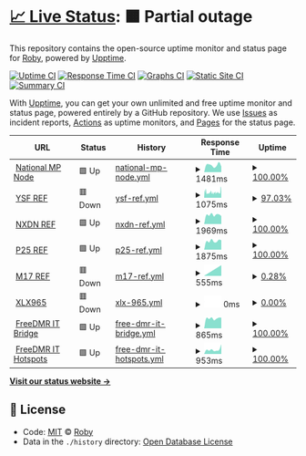# [📈 Live Status](https://uptime.hblink.it): <!--live status--> **🟧 Partial outage**

This repository contains the open-source uptime monitor and status page for [Roby](https://uptime.hblink.it), powered by [Upptime](https://github.com/upptime/upptime).

[![Uptime CI](https://github.com/koj-co/upptime/workflows/Uptime%20CI/badge.svg)](https://github.com/koj-co/upptime/actions?query=workflow%3A%22Uptime+CI%22)
[![Response Time CI](https://github.com/koj-co/upptime/workflows/Response%20Time%20CI/badge.svg)](https://github.com/koj-co/upptime/actions?query=workflow%3A%22Response+Time+CI%22)
[![Graphs CI](https://github.com/koj-co/upptime/workflows/Graphs%20CI/badge.svg)](https://github.com/koj-co/upptime/actions?query=workflow%3A%22Graphs+CI%22)
[![Static Site CI](https://github.com/koj-co/upptime/workflows/Static%20Site%20CI/badge.svg)](https://github.com/koj-co/upptime/actions?query=workflow%3A%22Static+Site+CI%22)
[![Summary CI](https://github.com/koj-co/upptime/workflows/Summary%20CI/badge.svg)](https://github.com/koj-co/upptime/actions?query=workflow%3A%22Summary+CI%22)

With [Upptime](https://upptime.js.org), you can get your own unlimited and free uptime monitor and status page, powered entirely by a GitHub repository. We use [Issues](https://github.com/picchiosat/HBLink-Uptime/issues) as incident reports, [Actions](https://github.com/picchiosat/HBLink-Uptime/actions) as uptime monitors, and [Pages](https://uptime.hblink.it) for the status page.

<!--start: status pages-->
<!-- This summary is generated by Upptime (https://github.com/upptime/upptime) -->
<!-- Do not edit this manually, your changes will be overwritten -->
<!-- prettier-ignore -->
| URL | Status | History | Response Time | Uptime |
| --- | ------ | ------- | ------------- | ------ |
| <img alt="" src="https://icons.duckduckgo.com/ip3/dashboard.hblink.it.ico" height="13"> [National MP Node](http://dashboard.hblink.it) | 🟩 Up | [national-mp-node.yml](https://github.com/picchiosat/HBLink-Uptime/commits/HEAD/history/national-mp-node.yml) | <details><summary><img alt="Response time graph" src="./graphs/national-mp-node/response-time-week.png" height="20"> 1481ms</summary><br><a href="https://uptime.hblink.it/history/national-mp-node"><img alt="Response time 1247" src="https://img.shields.io/endpoint?url=https%3A%2F%2Fraw.githubusercontent.com%2Fpicchiosat%2FHBLink-Uptime%2FHEAD%2Fapi%2Fnational-mp-node%2Fresponse-time.json"></a><br><a href="https://uptime.hblink.it/history/national-mp-node"><img alt="24-hour response time 1207" src="https://img.shields.io/endpoint?url=https%3A%2F%2Fraw.githubusercontent.com%2Fpicchiosat%2FHBLink-Uptime%2FHEAD%2Fapi%2Fnational-mp-node%2Fresponse-time-day.json"></a><br><a href="https://uptime.hblink.it/history/national-mp-node"><img alt="7-day response time 1481" src="https://img.shields.io/endpoint?url=https%3A%2F%2Fraw.githubusercontent.com%2Fpicchiosat%2FHBLink-Uptime%2FHEAD%2Fapi%2Fnational-mp-node%2Fresponse-time-week.json"></a><br><a href="https://uptime.hblink.it/history/national-mp-node"><img alt="30-day response time 1429" src="https://img.shields.io/endpoint?url=https%3A%2F%2Fraw.githubusercontent.com%2Fpicchiosat%2FHBLink-Uptime%2FHEAD%2Fapi%2Fnational-mp-node%2Fresponse-time-month.json"></a><br><a href="https://uptime.hblink.it/history/national-mp-node"><img alt="1-year response time 1303" src="https://img.shields.io/endpoint?url=https%3A%2F%2Fraw.githubusercontent.com%2Fpicchiosat%2FHBLink-Uptime%2FHEAD%2Fapi%2Fnational-mp-node%2Fresponse-time-year.json"></a></details> | <details><summary><a href="https://uptime.hblink.it/history/national-mp-node">100.00%</a></summary><a href="https://uptime.hblink.it/history/national-mp-node"><img alt="All-time uptime 99.99%" src="https://img.shields.io/endpoint?url=https%3A%2F%2Fraw.githubusercontent.com%2Fpicchiosat%2FHBLink-Uptime%2FHEAD%2Fapi%2Fnational-mp-node%2Fuptime.json"></a><br><a href="https://uptime.hblink.it/history/national-mp-node"><img alt="24-hour uptime 100.00%" src="https://img.shields.io/endpoint?url=https%3A%2F%2Fraw.githubusercontent.com%2Fpicchiosat%2FHBLink-Uptime%2FHEAD%2Fapi%2Fnational-mp-node%2Fuptime-day.json"></a><br><a href="https://uptime.hblink.it/history/national-mp-node"><img alt="7-day uptime 100.00%" src="https://img.shields.io/endpoint?url=https%3A%2F%2Fraw.githubusercontent.com%2Fpicchiosat%2FHBLink-Uptime%2FHEAD%2Fapi%2Fnational-mp-node%2Fuptime-week.json"></a><br><a href="https://uptime.hblink.it/history/national-mp-node"><img alt="30-day uptime 100.00%" src="https://img.shields.io/endpoint?url=https%3A%2F%2Fraw.githubusercontent.com%2Fpicchiosat%2FHBLink-Uptime%2FHEAD%2Fapi%2Fnational-mp-node%2Fuptime-month.json"></a><br><a href="https://uptime.hblink.it/history/national-mp-node"><img alt="1-year uptime 99.97%" src="https://img.shields.io/endpoint?url=https%3A%2F%2Fraw.githubusercontent.com%2Fpicchiosat%2FHBLink-Uptime%2FHEAD%2Fapi%2Fnational-mp-node%2Fuptime-year.json"></a></details>
| <img alt="" src="https://icons.duckduckgo.com/ip3/ysf.freedmr.it.ico" height="13"> [YSF REF](https://ysf.freedmr.it) | 🟥 Down | [ysf-ref.yml](https://github.com/picchiosat/HBLink-Uptime/commits/HEAD/history/ysf-ref.yml) | <details><summary><img alt="Response time graph" src="./graphs/ysf-ref/response-time-week.png" height="20"> 1075ms</summary><br><a href="https://uptime.hblink.it/history/ysf-ref"><img alt="Response time 1012" src="https://img.shields.io/endpoint?url=https%3A%2F%2Fraw.githubusercontent.com%2Fpicchiosat%2FHBLink-Uptime%2FHEAD%2Fapi%2Fysf-ref%2Fresponse-time.json"></a><br><a href="https://uptime.hblink.it/history/ysf-ref"><img alt="24-hour response time 1112" src="https://img.shields.io/endpoint?url=https%3A%2F%2Fraw.githubusercontent.com%2Fpicchiosat%2FHBLink-Uptime%2FHEAD%2Fapi%2Fysf-ref%2Fresponse-time-day.json"></a><br><a href="https://uptime.hblink.it/history/ysf-ref"><img alt="7-day response time 1075" src="https://img.shields.io/endpoint?url=https%3A%2F%2Fraw.githubusercontent.com%2Fpicchiosat%2FHBLink-Uptime%2FHEAD%2Fapi%2Fysf-ref%2Fresponse-time-week.json"></a><br><a href="https://uptime.hblink.it/history/ysf-ref"><img alt="30-day response time 1047" src="https://img.shields.io/endpoint?url=https%3A%2F%2Fraw.githubusercontent.com%2Fpicchiosat%2FHBLink-Uptime%2FHEAD%2Fapi%2Fysf-ref%2Fresponse-time-month.json"></a><br><a href="https://uptime.hblink.it/history/ysf-ref"><img alt="1-year response time 1013" src="https://img.shields.io/endpoint?url=https%3A%2F%2Fraw.githubusercontent.com%2Fpicchiosat%2FHBLink-Uptime%2FHEAD%2Fapi%2Fysf-ref%2Fresponse-time-year.json"></a></details> | <details><summary><a href="https://uptime.hblink.it/history/ysf-ref">97.03%</a></summary><a href="https://uptime.hblink.it/history/ysf-ref"><img alt="All-time uptime 99.86%" src="https://img.shields.io/endpoint?url=https%3A%2F%2Fraw.githubusercontent.com%2Fpicchiosat%2FHBLink-Uptime%2FHEAD%2Fapi%2Fysf-ref%2Fuptime.json"></a><br><a href="https://uptime.hblink.it/history/ysf-ref"><img alt="24-hour uptime 96.19%" src="https://img.shields.io/endpoint?url=https%3A%2F%2Fraw.githubusercontent.com%2Fpicchiosat%2FHBLink-Uptime%2FHEAD%2Fapi%2Fysf-ref%2Fuptime-day.json"></a><br><a href="https://uptime.hblink.it/history/ysf-ref"><img alt="7-day uptime 97.03%" src="https://img.shields.io/endpoint?url=https%3A%2F%2Fraw.githubusercontent.com%2Fpicchiosat%2FHBLink-Uptime%2FHEAD%2Fapi%2Fysf-ref%2Fuptime-week.json"></a><br><a href="https://uptime.hblink.it/history/ysf-ref"><img alt="30-day uptime 95.94%" src="https://img.shields.io/endpoint?url=https%3A%2F%2Fraw.githubusercontent.com%2Fpicchiosat%2FHBLink-Uptime%2FHEAD%2Fapi%2Fysf-ref%2Fuptime-month.json"></a><br><a href="https://uptime.hblink.it/history/ysf-ref"><img alt="1-year uptime 99.35%" src="https://img.shields.io/endpoint?url=https%3A%2F%2Fraw.githubusercontent.com%2Fpicchiosat%2FHBLink-Uptime%2FHEAD%2Fapi%2Fysf-ref%2Fuptime-year.json"></a></details>
| <img alt="" src="https://icons.duckduckgo.com/ip3/nxdn.hblink.it.ico" height="13"> [NXDN REF](https://nxdn.hblink.it) | 🟩 Up | [nxdn-ref.yml](https://github.com/picchiosat/HBLink-Uptime/commits/HEAD/history/nxdn-ref.yml) | <details><summary><img alt="Response time graph" src="./graphs/nxdn-ref/response-time-week.png" height="20"> 1969ms</summary><br><a href="https://uptime.hblink.it/history/nxdn-ref"><img alt="Response time 1816" src="https://img.shields.io/endpoint?url=https%3A%2F%2Fraw.githubusercontent.com%2Fpicchiosat%2FHBLink-Uptime%2FHEAD%2Fapi%2Fnxdn-ref%2Fresponse-time.json"></a><br><a href="https://uptime.hblink.it/history/nxdn-ref"><img alt="24-hour response time 1727" src="https://img.shields.io/endpoint?url=https%3A%2F%2Fraw.githubusercontent.com%2Fpicchiosat%2FHBLink-Uptime%2FHEAD%2Fapi%2Fnxdn-ref%2Fresponse-time-day.json"></a><br><a href="https://uptime.hblink.it/history/nxdn-ref"><img alt="7-day response time 1969" src="https://img.shields.io/endpoint?url=https%3A%2F%2Fraw.githubusercontent.com%2Fpicchiosat%2FHBLink-Uptime%2FHEAD%2Fapi%2Fnxdn-ref%2Fresponse-time-week.json"></a><br><a href="https://uptime.hblink.it/history/nxdn-ref"><img alt="30-day response time 1851" src="https://img.shields.io/endpoint?url=https%3A%2F%2Fraw.githubusercontent.com%2Fpicchiosat%2FHBLink-Uptime%2FHEAD%2Fapi%2Fnxdn-ref%2Fresponse-time-month.json"></a><br><a href="https://uptime.hblink.it/history/nxdn-ref"><img alt="1-year response time 1852" src="https://img.shields.io/endpoint?url=https%3A%2F%2Fraw.githubusercontent.com%2Fpicchiosat%2FHBLink-Uptime%2FHEAD%2Fapi%2Fnxdn-ref%2Fresponse-time-year.json"></a></details> | <details><summary><a href="https://uptime.hblink.it/history/nxdn-ref">100.00%</a></summary><a href="https://uptime.hblink.it/history/nxdn-ref"><img alt="All-time uptime 99.99%" src="https://img.shields.io/endpoint?url=https%3A%2F%2Fraw.githubusercontent.com%2Fpicchiosat%2FHBLink-Uptime%2FHEAD%2Fapi%2Fnxdn-ref%2Fuptime.json"></a><br><a href="https://uptime.hblink.it/history/nxdn-ref"><img alt="24-hour uptime 100.00%" src="https://img.shields.io/endpoint?url=https%3A%2F%2Fraw.githubusercontent.com%2Fpicchiosat%2FHBLink-Uptime%2FHEAD%2Fapi%2Fnxdn-ref%2Fuptime-day.json"></a><br><a href="https://uptime.hblink.it/history/nxdn-ref"><img alt="7-day uptime 100.00%" src="https://img.shields.io/endpoint?url=https%3A%2F%2Fraw.githubusercontent.com%2Fpicchiosat%2FHBLink-Uptime%2FHEAD%2Fapi%2Fnxdn-ref%2Fuptime-week.json"></a><br><a href="https://uptime.hblink.it/history/nxdn-ref"><img alt="30-day uptime 100.00%" src="https://img.shields.io/endpoint?url=https%3A%2F%2Fraw.githubusercontent.com%2Fpicchiosat%2FHBLink-Uptime%2FHEAD%2Fapi%2Fnxdn-ref%2Fuptime-month.json"></a><br><a href="https://uptime.hblink.it/history/nxdn-ref"><img alt="1-year uptime 99.98%" src="https://img.shields.io/endpoint?url=https%3A%2F%2Fraw.githubusercontent.com%2Fpicchiosat%2FHBLink-Uptime%2FHEAD%2Fapi%2Fnxdn-ref%2Fuptime-year.json"></a></details>
| <img alt="" src="https://icons.duckduckgo.com/ip3/p25.hblink.it.ico" height="13"> [P25 REF](https://p25.hblink.it) | 🟩 Up | [p25-ref.yml](https://github.com/picchiosat/HBLink-Uptime/commits/HEAD/history/p25-ref.yml) | <details><summary><img alt="Response time graph" src="./graphs/p25-ref/response-time-week.png" height="20"> 1875ms</summary><br><a href="https://uptime.hblink.it/history/p25-ref"><img alt="Response time 1798" src="https://img.shields.io/endpoint?url=https%3A%2F%2Fraw.githubusercontent.com%2Fpicchiosat%2FHBLink-Uptime%2FHEAD%2Fapi%2Fp25-ref%2Fresponse-time.json"></a><br><a href="https://uptime.hblink.it/history/p25-ref"><img alt="24-hour response time 2037" src="https://img.shields.io/endpoint?url=https%3A%2F%2Fraw.githubusercontent.com%2Fpicchiosat%2FHBLink-Uptime%2FHEAD%2Fapi%2Fp25-ref%2Fresponse-time-day.json"></a><br><a href="https://uptime.hblink.it/history/p25-ref"><img alt="7-day response time 1875" src="https://img.shields.io/endpoint?url=https%3A%2F%2Fraw.githubusercontent.com%2Fpicchiosat%2FHBLink-Uptime%2FHEAD%2Fapi%2Fp25-ref%2Fresponse-time-week.json"></a><br><a href="https://uptime.hblink.it/history/p25-ref"><img alt="30-day response time 1793" src="https://img.shields.io/endpoint?url=https%3A%2F%2Fraw.githubusercontent.com%2Fpicchiosat%2FHBLink-Uptime%2FHEAD%2Fapi%2Fp25-ref%2Fresponse-time-month.json"></a><br><a href="https://uptime.hblink.it/history/p25-ref"><img alt="1-year response time 1833" src="https://img.shields.io/endpoint?url=https%3A%2F%2Fraw.githubusercontent.com%2Fpicchiosat%2FHBLink-Uptime%2FHEAD%2Fapi%2Fp25-ref%2Fresponse-time-year.json"></a></details> | <details><summary><a href="https://uptime.hblink.it/history/p25-ref">100.00%</a></summary><a href="https://uptime.hblink.it/history/p25-ref"><img alt="All-time uptime 99.99%" src="https://img.shields.io/endpoint?url=https%3A%2F%2Fraw.githubusercontent.com%2Fpicchiosat%2FHBLink-Uptime%2FHEAD%2Fapi%2Fp25-ref%2Fuptime.json"></a><br><a href="https://uptime.hblink.it/history/p25-ref"><img alt="24-hour uptime 100.00%" src="https://img.shields.io/endpoint?url=https%3A%2F%2Fraw.githubusercontent.com%2Fpicchiosat%2FHBLink-Uptime%2FHEAD%2Fapi%2Fp25-ref%2Fuptime-day.json"></a><br><a href="https://uptime.hblink.it/history/p25-ref"><img alt="7-day uptime 100.00%" src="https://img.shields.io/endpoint?url=https%3A%2F%2Fraw.githubusercontent.com%2Fpicchiosat%2FHBLink-Uptime%2FHEAD%2Fapi%2Fp25-ref%2Fuptime-week.json"></a><br><a href="https://uptime.hblink.it/history/p25-ref"><img alt="30-day uptime 100.00%" src="https://img.shields.io/endpoint?url=https%3A%2F%2Fraw.githubusercontent.com%2Fpicchiosat%2FHBLink-Uptime%2FHEAD%2Fapi%2Fp25-ref%2Fuptime-month.json"></a><br><a href="https://uptime.hblink.it/history/p25-ref"><img alt="1-year uptime 99.99%" src="https://img.shields.io/endpoint?url=https%3A%2F%2Fraw.githubusercontent.com%2Fpicchiosat%2FHBLink-Uptime%2FHEAD%2Fapi%2Fp25-ref%2Fuptime-year.json"></a></details>
| <img alt="" src="https://icons.duckduckgo.com/ip3/m17ita.hblink.it.ico" height="13"> [M17 REF](https://m17ita.hblink.it) | 🟥 Down | [m17-ref.yml](https://github.com/picchiosat/HBLink-Uptime/commits/HEAD/history/m17-ref.yml) | <details><summary><img alt="Response time graph" src="./graphs/m17-ref/response-time-week.png" height="20"> 555ms</summary><br><a href="https://uptime.hblink.it/history/m17-ref"><img alt="Response time 656" src="https://img.shields.io/endpoint?url=https%3A%2F%2Fraw.githubusercontent.com%2Fpicchiosat%2FHBLink-Uptime%2FHEAD%2Fapi%2Fm17-ref%2Fresponse-time.json"></a><br><a href="https://uptime.hblink.it/history/m17-ref"><img alt="24-hour response time 0" src="https://img.shields.io/endpoint?url=https%3A%2F%2Fraw.githubusercontent.com%2Fpicchiosat%2FHBLink-Uptime%2FHEAD%2Fapi%2Fm17-ref%2Fresponse-time-day.json"></a><br><a href="https://uptime.hblink.it/history/m17-ref"><img alt="7-day response time 555" src="https://img.shields.io/endpoint?url=https%3A%2F%2Fraw.githubusercontent.com%2Fpicchiosat%2FHBLink-Uptime%2FHEAD%2Fapi%2Fm17-ref%2Fresponse-time-week.json"></a><br><a href="https://uptime.hblink.it/history/m17-ref"><img alt="30-day response time 713" src="https://img.shields.io/endpoint?url=https%3A%2F%2Fraw.githubusercontent.com%2Fpicchiosat%2FHBLink-Uptime%2FHEAD%2Fapi%2Fm17-ref%2Fresponse-time-month.json"></a><br><a href="https://uptime.hblink.it/history/m17-ref"><img alt="1-year response time 683" src="https://img.shields.io/endpoint?url=https%3A%2F%2Fraw.githubusercontent.com%2Fpicchiosat%2FHBLink-Uptime%2FHEAD%2Fapi%2Fm17-ref%2Fresponse-time-year.json"></a></details> | <details><summary><a href="https://uptime.hblink.it/history/m17-ref">0.28%</a></summary><a href="https://uptime.hblink.it/history/m17-ref"><img alt="All-time uptime 98.94%" src="https://img.shields.io/endpoint?url=https%3A%2F%2Fraw.githubusercontent.com%2Fpicchiosat%2FHBLink-Uptime%2FHEAD%2Fapi%2Fm17-ref%2Fuptime.json"></a><br><a href="https://uptime.hblink.it/history/m17-ref"><img alt="24-hour uptime 0.00%" src="https://img.shields.io/endpoint?url=https%3A%2F%2Fraw.githubusercontent.com%2Fpicchiosat%2FHBLink-Uptime%2FHEAD%2Fapi%2Fm17-ref%2Fuptime-day.json"></a><br><a href="https://uptime.hblink.it/history/m17-ref"><img alt="7-day uptime 0.28%" src="https://img.shields.io/endpoint?url=https%3A%2F%2Fraw.githubusercontent.com%2Fpicchiosat%2FHBLink-Uptime%2FHEAD%2Fapi%2Fm17-ref%2Fuptime-week.json"></a><br><a href="https://uptime.hblink.it/history/m17-ref"><img alt="30-day uptime 64.37%" src="https://img.shields.io/endpoint?url=https%3A%2F%2Fraw.githubusercontent.com%2Fpicchiosat%2FHBLink-Uptime%2FHEAD%2Fapi%2Fm17-ref%2Fuptime-month.json"></a><br><a href="https://uptime.hblink.it/history/m17-ref"><img alt="1-year uptime 96.14%" src="https://img.shields.io/endpoint?url=https%3A%2F%2Fraw.githubusercontent.com%2Fpicchiosat%2FHBLink-Uptime%2FHEAD%2Fapi%2Fm17-ref%2Fuptime-year.json"></a></details>
| <img alt="" src="https://icons.duckduckgo.com/ip3/xlx965.hblink.it.ico" height="13"> [XLX965](https://xlx965.hblink.it) | 🟥 Down | [xlx-965.yml](https://github.com/picchiosat/HBLink-Uptime/commits/HEAD/history/xlx-965.yml) | <details><summary><img alt="Response time graph" src="./graphs/xlx-965/response-time-week.png" height="20"> 0ms</summary><br><a href="https://uptime.hblink.it/history/xlx-965"><img alt="Response time 966" src="https://img.shields.io/endpoint?url=https%3A%2F%2Fraw.githubusercontent.com%2Fpicchiosat%2FHBLink-Uptime%2FHEAD%2Fapi%2Fxlx-965%2Fresponse-time.json"></a><br><a href="https://uptime.hblink.it/history/xlx-965"><img alt="24-hour response time 0" src="https://img.shields.io/endpoint?url=https%3A%2F%2Fraw.githubusercontent.com%2Fpicchiosat%2FHBLink-Uptime%2FHEAD%2Fapi%2Fxlx-965%2Fresponse-time-day.json"></a><br><a href="https://uptime.hblink.it/history/xlx-965"><img alt="7-day response time 0" src="https://img.shields.io/endpoint?url=https%3A%2F%2Fraw.githubusercontent.com%2Fpicchiosat%2FHBLink-Uptime%2FHEAD%2Fapi%2Fxlx-965%2Fresponse-time-week.json"></a><br><a href="https://uptime.hblink.it/history/xlx-965"><img alt="30-day response time 868" src="https://img.shields.io/endpoint?url=https%3A%2F%2Fraw.githubusercontent.com%2Fpicchiosat%2FHBLink-Uptime%2FHEAD%2Fapi%2Fxlx-965%2Fresponse-time-month.json"></a><br><a href="https://uptime.hblink.it/history/xlx-965"><img alt="1-year response time 1008" src="https://img.shields.io/endpoint?url=https%3A%2F%2Fraw.githubusercontent.com%2Fpicchiosat%2FHBLink-Uptime%2FHEAD%2Fapi%2Fxlx-965%2Fresponse-time-year.json"></a></details> | <details><summary><a href="https://uptime.hblink.it/history/xlx-965">0.00%</a></summary><a href="https://uptime.hblink.it/history/xlx-965"><img alt="All-time uptime 98.89%" src="https://img.shields.io/endpoint?url=https%3A%2F%2Fraw.githubusercontent.com%2Fpicchiosat%2FHBLink-Uptime%2FHEAD%2Fapi%2Fxlx-965%2Fuptime.json"></a><br><a href="https://uptime.hblink.it/history/xlx-965"><img alt="24-hour uptime 0.00%" src="https://img.shields.io/endpoint?url=https%3A%2F%2Fraw.githubusercontent.com%2Fpicchiosat%2FHBLink-Uptime%2FHEAD%2Fapi%2Fxlx-965%2Fuptime-day.json"></a><br><a href="https://uptime.hblink.it/history/xlx-965"><img alt="7-day uptime 0.00%" src="https://img.shields.io/endpoint?url=https%3A%2F%2Fraw.githubusercontent.com%2Fpicchiosat%2FHBLink-Uptime%2FHEAD%2Fapi%2Fxlx-965%2Fuptime-week.json"></a><br><a href="https://uptime.hblink.it/history/xlx-965"><img alt="30-day uptime 64.15%" src="https://img.shields.io/endpoint?url=https%3A%2F%2Fraw.githubusercontent.com%2Fpicchiosat%2FHBLink-Uptime%2FHEAD%2Fapi%2Fxlx-965%2Fuptime-month.json"></a><br><a href="https://uptime.hblink.it/history/xlx-965"><img alt="1-year uptime 96.10%" src="https://img.shields.io/endpoint?url=https%3A%2F%2Fraw.githubusercontent.com%2Fpicchiosat%2FHBLink-Uptime%2FHEAD%2Fapi%2Fxlx-965%2Fuptime-year.json"></a></details>
| <img alt="" src="https://icons.duckduckgo.com/ip3/dashboard.freedmr.it.ico" height="13"> [FreeDMR IT Bridge](https://dashboard.freedmr.it) | 🟩 Up | [free-dmr-it-bridge.yml](https://github.com/picchiosat/HBLink-Uptime/commits/HEAD/history/free-dmr-it-bridge.yml) | <details><summary><img alt="Response time graph" src="./graphs/free-dmr-it-bridge/response-time-week.png" height="20"> 865ms</summary><br><a href="https://uptime.hblink.it/history/free-dmr-it-bridge"><img alt="Response time 739" src="https://img.shields.io/endpoint?url=https%3A%2F%2Fraw.githubusercontent.com%2Fpicchiosat%2FHBLink-Uptime%2FHEAD%2Fapi%2Ffree-dmr-it-bridge%2Fresponse-time.json"></a><br><a href="https://uptime.hblink.it/history/free-dmr-it-bridge"><img alt="24-hour response time 928" src="https://img.shields.io/endpoint?url=https%3A%2F%2Fraw.githubusercontent.com%2Fpicchiosat%2FHBLink-Uptime%2FHEAD%2Fapi%2Ffree-dmr-it-bridge%2Fresponse-time-day.json"></a><br><a href="https://uptime.hblink.it/history/free-dmr-it-bridge"><img alt="7-day response time 865" src="https://img.shields.io/endpoint?url=https%3A%2F%2Fraw.githubusercontent.com%2Fpicchiosat%2FHBLink-Uptime%2FHEAD%2Fapi%2Ffree-dmr-it-bridge%2Fresponse-time-week.json"></a><br><a href="https://uptime.hblink.it/history/free-dmr-it-bridge"><img alt="30-day response time 803" src="https://img.shields.io/endpoint?url=https%3A%2F%2Fraw.githubusercontent.com%2Fpicchiosat%2FHBLink-Uptime%2FHEAD%2Fapi%2Ffree-dmr-it-bridge%2Fresponse-time-month.json"></a><br><a href="https://uptime.hblink.it/history/free-dmr-it-bridge"><img alt="1-year response time 751" src="https://img.shields.io/endpoint?url=https%3A%2F%2Fraw.githubusercontent.com%2Fpicchiosat%2FHBLink-Uptime%2FHEAD%2Fapi%2Ffree-dmr-it-bridge%2Fresponse-time-year.json"></a></details> | <details><summary><a href="https://uptime.hblink.it/history/free-dmr-it-bridge">100.00%</a></summary><a href="https://uptime.hblink.it/history/free-dmr-it-bridge"><img alt="All-time uptime 99.27%" src="https://img.shields.io/endpoint?url=https%3A%2F%2Fraw.githubusercontent.com%2Fpicchiosat%2FHBLink-Uptime%2FHEAD%2Fapi%2Ffree-dmr-it-bridge%2Fuptime.json"></a><br><a href="https://uptime.hblink.it/history/free-dmr-it-bridge"><img alt="24-hour uptime 100.00%" src="https://img.shields.io/endpoint?url=https%3A%2F%2Fraw.githubusercontent.com%2Fpicchiosat%2FHBLink-Uptime%2FHEAD%2Fapi%2Ffree-dmr-it-bridge%2Fuptime-day.json"></a><br><a href="https://uptime.hblink.it/history/free-dmr-it-bridge"><img alt="7-day uptime 100.00%" src="https://img.shields.io/endpoint?url=https%3A%2F%2Fraw.githubusercontent.com%2Fpicchiosat%2FHBLink-Uptime%2FHEAD%2Fapi%2Ffree-dmr-it-bridge%2Fuptime-week.json"></a><br><a href="https://uptime.hblink.it/history/free-dmr-it-bridge"><img alt="30-day uptime 99.93%" src="https://img.shields.io/endpoint?url=https%3A%2F%2Fraw.githubusercontent.com%2Fpicchiosat%2FHBLink-Uptime%2FHEAD%2Fapi%2Ffree-dmr-it-bridge%2Fuptime-month.json"></a><br><a href="https://uptime.hblink.it/history/free-dmr-it-bridge"><img alt="1-year uptime 99.88%" src="https://img.shields.io/endpoint?url=https%3A%2F%2Fraw.githubusercontent.com%2Fpicchiosat%2FHBLink-Uptime%2FHEAD%2Fapi%2Ffree-dmr-it-bridge%2Fuptime-year.json"></a></details>
| <img alt="" src="https://icons.duckduckgo.com/ip3/hotspot.freedmr.it.ico" height="13"> [FreeDMR IT Hotspots](https://hotspot.freedmr.it) | 🟩 Up | [free-dmr-it-hotspots.yml](https://github.com/picchiosat/HBLink-Uptime/commits/HEAD/history/free-dmr-it-hotspots.yml) | <details><summary><img alt="Response time graph" src="./graphs/free-dmr-it-hotspots/response-time-week.png" height="20"> 953ms</summary><br><a href="https://uptime.hblink.it/history/free-dmr-it-hotspots"><img alt="Response time 749" src="https://img.shields.io/endpoint?url=https%3A%2F%2Fraw.githubusercontent.com%2Fpicchiosat%2FHBLink-Uptime%2FHEAD%2Fapi%2Ffree-dmr-it-hotspots%2Fresponse-time.json"></a><br><a href="https://uptime.hblink.it/history/free-dmr-it-hotspots"><img alt="24-hour response time 2064" src="https://img.shields.io/endpoint?url=https%3A%2F%2Fraw.githubusercontent.com%2Fpicchiosat%2FHBLink-Uptime%2FHEAD%2Fapi%2Ffree-dmr-it-hotspots%2Fresponse-time-day.json"></a><br><a href="https://uptime.hblink.it/history/free-dmr-it-hotspots"><img alt="7-day response time 953" src="https://img.shields.io/endpoint?url=https%3A%2F%2Fraw.githubusercontent.com%2Fpicchiosat%2FHBLink-Uptime%2FHEAD%2Fapi%2Ffree-dmr-it-hotspots%2Fresponse-time-week.json"></a><br><a href="https://uptime.hblink.it/history/free-dmr-it-hotspots"><img alt="30-day response time 990" src="https://img.shields.io/endpoint?url=https%3A%2F%2Fraw.githubusercontent.com%2Fpicchiosat%2FHBLink-Uptime%2FHEAD%2Fapi%2Ffree-dmr-it-hotspots%2Fresponse-time-month.json"></a><br><a href="https://uptime.hblink.it/history/free-dmr-it-hotspots"><img alt="1-year response time 759" src="https://img.shields.io/endpoint?url=https%3A%2F%2Fraw.githubusercontent.com%2Fpicchiosat%2FHBLink-Uptime%2FHEAD%2Fapi%2Ffree-dmr-it-hotspots%2Fresponse-time-year.json"></a></details> | <details><summary><a href="https://uptime.hblink.it/history/free-dmr-it-hotspots">100.00%</a></summary><a href="https://uptime.hblink.it/history/free-dmr-it-hotspots"><img alt="All-time uptime 98.40%" src="https://img.shields.io/endpoint?url=https%3A%2F%2Fraw.githubusercontent.com%2Fpicchiosat%2FHBLink-Uptime%2FHEAD%2Fapi%2Ffree-dmr-it-hotspots%2Fuptime.json"></a><br><a href="https://uptime.hblink.it/history/free-dmr-it-hotspots"><img alt="24-hour uptime 100.00%" src="https://img.shields.io/endpoint?url=https%3A%2F%2Fraw.githubusercontent.com%2Fpicchiosat%2FHBLink-Uptime%2FHEAD%2Fapi%2Ffree-dmr-it-hotspots%2Fuptime-day.json"></a><br><a href="https://uptime.hblink.it/history/free-dmr-it-hotspots"><img alt="7-day uptime 100.00%" src="https://img.shields.io/endpoint?url=https%3A%2F%2Fraw.githubusercontent.com%2Fpicchiosat%2FHBLink-Uptime%2FHEAD%2Fapi%2Ffree-dmr-it-hotspots%2Fuptime-week.json"></a><br><a href="https://uptime.hblink.it/history/free-dmr-it-hotspots"><img alt="30-day uptime 96.52%" src="https://img.shields.io/endpoint?url=https%3A%2F%2Fraw.githubusercontent.com%2Fpicchiosat%2FHBLink-Uptime%2FHEAD%2Fapi%2Ffree-dmr-it-hotspots%2Fuptime-month.json"></a><br><a href="https://uptime.hblink.it/history/free-dmr-it-hotspots"><img alt="1-year uptime 98.69%" src="https://img.shields.io/endpoint?url=https%3A%2F%2Fraw.githubusercontent.com%2Fpicchiosat%2FHBLink-Uptime%2FHEAD%2Fapi%2Ffree-dmr-it-hotspots%2Fuptime-year.json"></a></details>

<!--end: status pages-->

[**Visit our status website →**](https://uptime.hblink.it)

## 📄 License

- Code: [MIT](./LICENSE) © [Roby](https://uptime.hblink.it)
- Data in the `./history` directory: [Open Database License](https://opendatacommons.org/licenses/odbl/1-0/)
